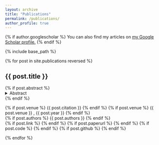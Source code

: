 ```yaml
---
layout: archive
title: "Publications"
permalink: /publications/
author_profile: true
---
```


{% if author.googlescholar %}
  You can also find my articles on <u><a href="{{author.googlescholar}}">my Google Scholar profile</a>.</u>
{% endif %}

{% include base_path %}

{% for post in site.publications reversed %}
  <h2 class="archive__item-title" itemprop="headline">
    {{ post.title }}
  </h2>
  {% if post.abstract %}
    <details><summary>Abstract</summary>
    <blockquote>
    <p>
    {{ post.abstract }}
    </p>
    </blockquote>
    </details>
  {% endif %}
  
  <!-- citation and icon code -->
  <p>
  {% if post.venue %}
    {{ post.citation }}
  {% endif %}
  {% if post.venue %}
    {{ post.venue }} , {{ post.year }}
  {% endif %}
  <br>
  {% if post.authors %}
    {{ post.authors }}
  {% endif %}
  <br>
  {% if post.link %}
    <a href="{{ post.link }}"><i class="fas fa-fw fa-link zoom" aria-hidden="true"></i></a>
  {% endif %}
  {% if post.paperurl %}
    <a href="{{ post.paperurl }}"><i class="fas fa-fw fa-file-pdf zoom" aria-hidden="true"></i></a>
  {% endif %}
  {% if post.code %}
    <a href="{{ post.code }}"><i class="fas fa-fw fa-code zoom" aria-hidden="true"></i></a>
  {% endif %}
  {% if post.github %}
    <a href="{{ post.github }}"><i class="fab fa-fw fa-github zoom" aria-hidden="true"></i></a>
  {% endif %}
  </p>
{% endfor %}